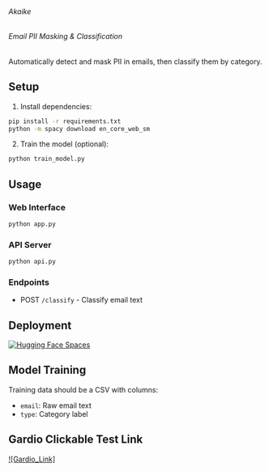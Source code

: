 ###### Akaike
###### Email PII Masking & Classification

Automatically detect and mask PII in emails, then classify them by category.

## Setup

1. Install dependencies:
```bash
pip install -r requirements.txt
python -m spacy download en_core_web_sm
```

2. Train the model (optional):
```bash
python train_model.py
```

## Usage

### Web Interface
```bash
python app.py
```

### API Server
```bash
python api.py
```

### Endpoints
- POST `/classify` - Classify email text

## Deployment

[![Hugging Face Spaces](https://img.shields.io/badge/🤗%20Hugging%20Face-Spaces-blue)](https://huggingface.co/spaces/your-username/email-pii-classifier)

## Model Training
Training data should be a CSV with columns:
- `email`: Raw email text
- `type`: Category label

## Gardio Clickable Test Link
[![Gardio_Link]](https://69cb9d6d2593673c13.gradio.live)
